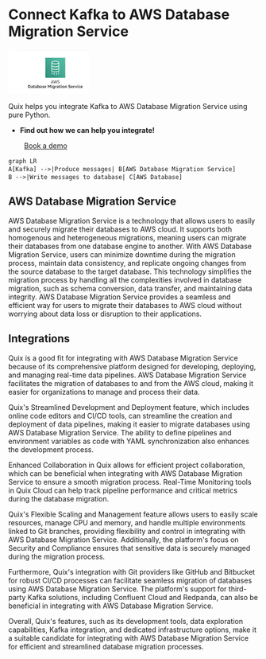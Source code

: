 # Connect Kafka to AWS Database Migration Service

![](./images/logo_1.jpg)

Quix helps you integrate Kafka to AWS Database Migration Service using pure Python.

<div class="grid cards blog-grid-card" markdown>

- __Find out how we can help you integrate!__

    <a class="md-button md-button--primary" href="https://share.hsforms.com/1iW0TmZzKQMChk0lxd_tGiw4yjw2?__hstc=175542013.2303933fbd746c0ac86d9ccbe9bc9100.1728383268831.1729603416735.1729620918855.31&__hssc=175542013.1.1729620918855&__hsfp=2132701734" target="_blank" style="margin:.5rem;">Book a demo</a>

</div>

```mermaid
graph LR
A[Kafka] -->|Produce messages| B[AWS Database Migration Service]
B -->|Write messages to database| C[AWS Database]
```

## AWS Database Migration Service

AWS Database Migration Service is a technology that allows users to easily and securely migrate their databases to AWS cloud. It supports both homogenous and heterogeneous migrations, meaning users can migrate their databases from one database engine to another. With AWS Database Migration Service, users can minimize downtime during the migration process, maintain data consistency, and replicate ongoing changes from the source database to the target database. This technology simplifies the migration process by handling all the complexities involved in database migration, such as schema conversion, data transfer, and maintaining data integrity. AWS Database Migration Service provides a seamless and efficient way for users to migrate their databases to AWS cloud without worrying about data loss or disruption to their applications.

## Integrations

Quix is a good fit for integrating with AWS Database Migration Service because of its comprehensive platform designed for developing, deploying, and managing real-time data pipelines. AWS Database Migration Service facilitates the migration of databases to and from the AWS cloud, making it easier for organizations to manage and process their data.

Quix's Streamlined Development and Deployment feature, which includes online code editors and CI/CD tools, can streamline the creation and deployment of data pipelines, making it easier to migrate databases using AWS Database Migration Service. The ability to define pipelines and environment variables as code with YAML synchronization also enhances the development process.

Enhanced Collaboration in Quix allows for efficient project collaboration, which can be beneficial when integrating with AWS Database Migration Service to ensure a smooth migration process. Real-Time Monitoring tools in Quix Cloud can help track pipeline performance and critical metrics during the database migration.

Quix's Flexible Scaling and Management feature allows users to easily scale resources, manage CPU and memory, and handle multiple environments linked to Git branches, providing flexibility and control in integrating with AWS Database Migration Service. Additionally, the platform's focus on Security and Compliance ensures that sensitive data is securely managed during the migration process.

Furthermore, Quix's integration with Git providers like GitHub and Bitbucket for robust CI/CD processes can facilitate seamless migration of databases using AWS Database Migration Service. The platform's support for third-party Kafka solutions, including Confluent Cloud and Redpanda, can also be beneficial in integrating with AWS Database Migration Service.

Overall, Quix's features, such as its development tools, data exploration capabilities, Kafka integration, and dedicated infrastructure options, make it a suitable candidate for integrating with AWS Database Migration Service for efficient and streamlined database migration processes.

